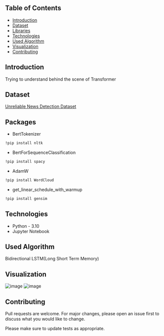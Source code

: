## Table of Contents
* [Introduction](#introduction)
* [Dataset](#Dataset)
* [Libraries](#packages)
* [Technologies](#tech)
* [Used Algorithm](#algo)
* [Visualization](#visual)
* [Contributing](#contubution)
## Introduction
Trying to understand behind the scene of Transformer
## Dataset
[Unreliable News Detection Dataset](https://www.kaggle.com/code/farjanakabirsamanta/unreliable-news-detection)
<!-- You don't have to answer all the questions - just the ones relevant to your project. -->
## Packages
 * BertTokenizer
  ```sh
  !pip install nltk
  ```
 * BertForSequenceClassification
  ```sh
  !pip install spacy
  ```
 * AdamW
  ```sh
  !pip install WordCloud
  ```
 * get_linear_schedule_with_warmup
  ```sh
  !pip install gensim
  ```
 
## Technologies
- Python - 3.10
- Jupyter Notebook

## Used Algorithm

Bidirectional LSTM(Long Short Term Memory) 



## Visualization
![image](https://user-images.githubusercontent.com/113231185/222907611-f8c8c32b-2bf8-472b-9ffa-9bc2f8627a01.png)
![image](https://user-images.githubusercontent.com/113231185/222907684-819db341-5d30-4408-8f1d-ebeb3a1f9c4c.png)


## Contributing

Pull requests are welcome. For major changes, please open an issue first
to discuss what you would like to change.

Please make sure to update tests as appropriate.

